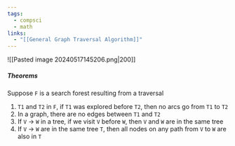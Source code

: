 ```yaml
---
tags:
  - compsci
  - math
links:
  - "[[General Graph Traversal Algorithm]]"
---
```

![[Pasted image 20240517145206.png|200]]
##### Theorems
Suppose `F` is a search forest resulting from a traversal
1. `T1` and `T2` in `F`, if `T1` was explored before `T2`, then no arcs go from `T1` to `T2`
2. In a graph, there are no edges between `T1` and `T2`
3. If `V` -> `W` in a tree, if we visit `V` before `W`, then `V` and `W` are in the same tree
4. If `V` -> `W` are in the same tree `T`, then all nodes on any path from `V` to `W` are also in `T`